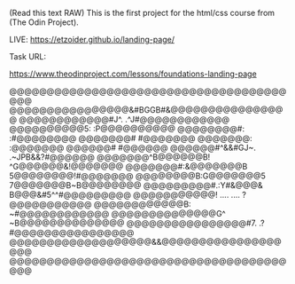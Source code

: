 

(Read this text RAW)
This is the first project for the html/css course from (The Odin Project).

LIVE: 
https://etzoider.github.io/landing-page/



Task URL:

https://www.theodinproject.com/lessons/foundations-landing-page


  

@@@@@@@@@@@@@@@@@@@@@@@@@@@@@@@@@@@@@@@@
@@@@@@@@@@@@@@@@&#BGGB#&@@@@@@@@@@@@@@@@
@@@@@@@@@@@@#J^.        .^J#@@@@@@@@@@@@
@@@@@@@@@@5:                :P@@@@@@@@@@
@@@@@@@@#:                    :#@@@@@@@@
@@@@@@@#                        #@@@@@@@
@@@@@@@:                        :@@@@@@@
@@@@@@#                          #@@@@@@
@@@@@@#^&&#GJ~.          .~JPB&&?#@@@@@@
@@@@@@@^B@@@@@@B!      ^G@@@@@@&!@@@@@@@
@@@@@@@#:&@@@@@@@B    5@@@@@@@@!#@@@@@@@
@@@@@@@@B:G@@@@@@@5  7@@@@@@@B~B@@@@@@@@
@@@@@@@@@#.:Y#&@@@&  B@@@&#5^^#@@@@@@@@@
@@@@@@@@@@@!   ....  ....   ?@@@@@@@@@@@
@@@@@@@@@@@@B:            ~#@@@@@@@@@@@@
@@@@@@@@@@@@@@G^        ~B@@@@@@@@@@@@@@
@@@@@@@@@@@@@@@@#7.  .?#@@@@@@@@@@@@@@@@
@@@@@@@@@@@@@@@@@@@&&@@@@@@@@@@@@@@@@@@@
@@@@@@@@@@@@@@@@@@@@@@@@@@@@@@@@@@@@@@@@
